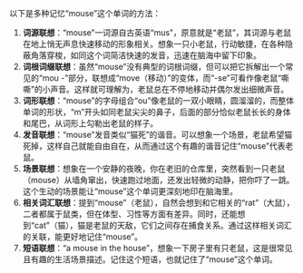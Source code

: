 以下是多种记忆“mouse”这个单词的方法：
1. **词源联想**：“mouse”一词源自古英语“mus”，原意就是“老鼠”，其词源与老鼠在地上悄无声息快速移动的形象相关。想象一只小老鼠，行动敏捷，在各种隐蔽角落穿梭，如同这个词简洁快速的发音，迅速在脑海中留下印象。 
2. **词根词缀联想**：虽然“mouse”没有典型的词根词缀，但可以把它拆解出一个常见的“mou -”部分，联想成“move（移动）”的变体，而“-se”可看作像老鼠“嘶嘶”的小声音。这样就可理解为，老鼠总在不停地移动并偶尔发出细微声音。 
3. **词形联想**：“mouse”的字母组合“ou”像老鼠的一双小眼睛，圆溜溜的，而整体单词的形状，“m”开头如同老鼠尖尖的鼻子，后面的部分恰似老鼠长长的身体和尾巴，从词形上勾勒出老鼠的样子。 
4. **发音联想**：“mouse”发音类似“猫死”的谐音。可以想象一个场景，老鼠希望猫死掉，这样自己就能自由自在，从而通过这个有趣的谐音记住“mouse”代表老鼠。 
5. **场景联想**：想象在一个安静的夜晚，你在老旧的仓库里，突然看到一只老鼠（mouse）从墙角窜出，快速跑过地面，还发出轻微的动静，把你吓了一跳。这个生动的场景能让“mouse”这个单词更深刻地印在脑海里。 
6. **相关词汇联想**：提到“mouse”（老鼠），自然会想到和它相关的“rat”（大鼠），二者都属于鼠类，但在体型、习性等方面有差异。同时，还能想到“cat”（猫），猫是老鼠的天敌，它们之间存在捕食关系。通过这样相关词汇的关联，能更好地记住“mouse”。 
7. **短语联想**：“a mouse in the house”，想象一下房子里有只老鼠，这是很常见且有趣的生活场景描述。记住这个短语，也就记住了“mouse”这个单词。 